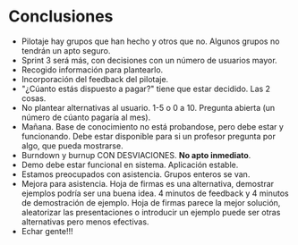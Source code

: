# Conclusiones
* Pilotaje hay grupos que han hecho y otros que no. Algunos grupos no tendrán un apto seguro.
* Sprint 3 será más, con decisiones con un número de usuarios mayor.
* Recogido información para plantearlo. 
* Incorporación del feedback del pilotaje.
* "¿Cúanto estás dispuesto a pagar?" tiene que estar decidido. Las 2 cosas.
* No plantear alternativas al usuario. 1-5 o 0 a 10. Pregunta abierta (un número de cúanto pagaría al mes).
* Mañana. Base de conocimiento no está probandose, pero debe estar y funcionando. Debe estar disponible para si un profesor pregunta por algo, que pueda mostrarse.
* Burndown y burnup CON DESVIACIONES. **No apto inmediato**.
* Demo debe estar funcional en sistema. Aplicación estable.
* Estamos preocupados con asistencia. Grupos enteros se van. 
* Mejora para asistencia. Hoja de firmas es una alternativa, demostrar ejemplos podría ser una buena idea. 4 minutos de feedback y 4 minutos de demostración de ejemplo. Hoja de firmas parece la mejor solución, aleatorizar las presentaciones o introducir un ejemplo puede ser otras alternativas pero menos efectivas.
* Echar gente!!!